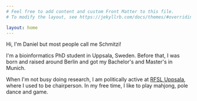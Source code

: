 ```yaml
---
# Feel free to add content and custom Front Matter to this file.
# To modify the layout, see https://jekyllrb.com/docs/themes/#overriding-theme-defaults

layout: home
---
```

Hi, I'm Daniel but most people call me Schmitzi!

I'm a bioinformatics PhD student in Uppsala, Sweden.
Before that, I was born and raised around Berlin and got my Bachelor's and Master's in Munich.

When I'm not busy doing research, I am politically active at [RFSL Uppsala](https://uppsala.rfsl.se), where I used to be chairperson.
In my free time, I like to play mahjong, pole dance and game.
